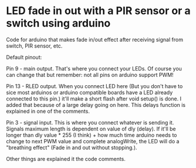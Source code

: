 # LED fade in out with a PIR sensor or a switch using arduino

Code for arduino that makes fade in/out effect after receiving signal from switch, PIR sensor, etc.

Default pinout:

Pin 9 - main output. That's where you connect your LEDs. Of course you can change that but remember: not all pins on arduino support PWM!

Pin 13 - RLED output. When you connect LED here (But you don't have to sice most arduinos or arduino compatible boards have a LED already connected to this pin.) it'll make a short flash after void setup() is done. I added that because of a large delay going on here. This delays function is explained in one of the comments.

Pin 3 - signal input. This is where you connect whatever is sending it. Signals maximum length is dependent on value of dly (delay). If it'll be longer than dly value * 255 (I think) + how much time arduino needs to change to next PWM value and complete analogWrite, the LED will do a "breathing effect" (Fade in and out without stopping.).

Other things are explained it the code comments.

